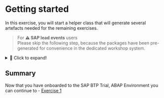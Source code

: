 # Getting started

In this exercise, you will start a helper class that will generate several artefacts needed for the remaining exercises.

> For **⚠  SAP lead events** users   
> Please skip the following step, because the packages have been pre-generated for convenience in the dedicated workshop system.   
 
 <details>
  <summary>🔵 Click to expand!</summary>

## Use class ZDMO_GEN_RAP630_SINGLE to generate your starter project

Now that you have created your ABAP Cloud project you will use class `ZDMO_GEN_RAP630_SINGLE` to generate packages which will be used in exercise 1 and an extensible RAP business object which will be used in the remaining exercises 2 and 3.  

1. Right-click **Favorite Objects** and click **Add Object**.
   
2. Search for **`ZDMO_GEN_RAP630_SINGLE`**, select it and click **OK**.    

3. Right-click **`ZDMO_GEN_RAP630_SINGLE`**, select **Run As** > **ABAP Application (Console) F9**.

4. Now your packages `ZRAP630_###` and `ZRAP630_###_EXT` are created (where the suffix `###` denotes your group number and will contain everything you need. 
   Stay tuned and check the ABAP console. 

5. **⚠Copy the package names and the suffix for later use.**

6. In the "Project Explorer" right click on **Favorite Packages** and click on **Add Package...**.   
   Enter `ZRAP630_###` and and select **both** packages and click OK. 

 </details>
 
## Summary

Now that you have onboarded to the SAP BTP Trial, ABAP Environment you can continue to - [Exercise 1](../ex1/README.md)
